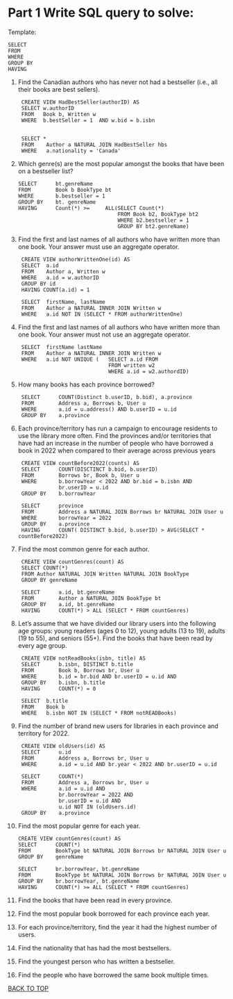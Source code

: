 # Part 1 Write SQL query to solve:

Template:
    
    SELECT
    FROM
    WHERE
    GROUP BY
    HAVING 

1. Find the Canadian authors who has never not had a bestseller (i.e., all their books are
best sellers).

    
        CREATE VIEW HadBestSeller(authorID) AS
        SELECT w.authorID
        FROM   Book b, Written w
        WHERE  b.bestSeller = 1  AND w.bid = b.isbn

        
        SELECT *
        FROM    Author a NATURAL JOIN HadBestSeller hbs
        WHERE   a.nationality = 'Canada'


2.  Which genre(s) are the most popular amongst the books that have been on a bestseller
list?
    
        SELECT      bt.genreName
        FROM        Book b BookType bt 
        WHERE       b.bestseller = 1
        GROUP BY    bt. genreName
        HAVING      Count(*) >=     ALL(SELECT Count(*)    
                                        FROM Book b2, BookType bt2
                                        WHERE b2.bestseller = 1
                                        GROUP BY bt2.genreName)



3. Find the first and last names of all authors who have written more than one book. Your
answer must use an aggregate operator.

        CREATE VIEW authorWrittenOne(id) AS
        SELECT  a.id
        FROM    Author a, Written w
        WHERE   a.id = w.authorID
        GROUP BY id
        HAVING COUNT(a.id) = 1
        
        SELECT  firstName, lastName
        FROM    Author a NATURAL INNER JOIN Written w
        WHERE   a.id NOT IN (SELECT * FROM authorWrittenOne)

4. Find the first and last names of all authors who have written more than one book. Your
answer must not use an aggregate operator.

        SELECT  firstName lastName
        FROM    Author a NATURAL INNER JOIN Written w
        WHERE   a.id NOT UNIQUE (   SELECT a.id FROM
                                    FROM written w2
                                    WHERE a.id = w2.authordID)


5. How many books has each province borrowed? 

        SELECT      COUNT(Distinct b.userID, b.bid), a.province
        FROM        Address a, Borrows b, User u
        WHERE       a.id = u.address() AND b.userID = u.id 
        GROUP BY    a.province

6. Each province/territory has run a campaign to encourage residents to use the library
more often. Find the provinces and/or territories that have had an increase in the
number of people who have borrowed a book in 2022 when compared to their average
across previous years

        CREATE VIEW countBefore2022(counts) AS
        SELECT      COUNT(DISCTINCT b.bid, b.userID)
        FROM        Borrows br, Book b, User u
        WHERE       b.borrowYear < 2022 AND br.bid = b.isbn AND
                    br.userID = u.id
        GROUP BY    b.borrowYear

        SELECT      province
        FROM        Address a NATURAL JOIN Borrows br NATURAL JOIN User u
        WHERE       borrowYear = 2022
        GROUP BY    a.province
        HAVING      COUNT( DISTINCT b.bid, b.userID) > AVG(SELECT * countBefore2022)


7. Find the most common genre for each author.

        CREATE VIEW countGenres(count) AS
        SELECT COUNT(*)
        FROM Author NATURAL JOIN Written NATURAL JOIN BookType
        GROUP BY genreName

        SELECT      a.id, bt.genreName
        FROM        Author a NATURAL JOIN BookType bt
        GROUP BY    a.id, bt.genreName
        HAVING      COUNT(*) > ALL (SELECT * FROM countGenres)




8. Let’s assume that we have divided our library users into the following age groups: young
readers (ages 0 to 12), young adults (13 to 19), adults (19 to 55), and seniors (55+).
Find the books that have been read by every age group.

        CREATE VIEW notReadBooks(isbn, title) AS
        SELECT      b.isbn, DISTINCT b.title
        FROM        Book b, Borrows br, User u  
        WHERE       b.id = br.bid AND br.userID = u.id AND
        GROUP BY    b.isbn, b.title
        HAVING      COUNT(*) = 0

        SELECT  b.title
        FROM    Book b
        WHERE   b.isbn NOT IN (SELECT * FROM notREADBooks)

9. Find the number of brand new users for libraries in each province and territory for 2022.

        CREATE VIEW oldUsers(id) AS
        SELECT      u.id
        FROM        Address a, Borrows br, User u
        WHERE       a.id = u.id AND br.year < 2022 AND br.userID = u.id

        SELECT      COUNT(*)
        FROM        Address a, Borrows br, User u
        WHERE       a.id = u.id AND 
                    br.borrowYear = 2022 AND 
                    br.userID = u.id AND 
                    u.id NOT IN (oldUsers.id)
        GROUP BY    a.province


10. Find the most popular genre for each year.

        CREATE VIEW countGenres(count) AS
        SELECT      COUNT(*)
        FROM        BookType bt NATURAL JOIN Borrows br NATURAL JOIN User u
        GROUP BY    genreName

        SELECT      br.borrowYear, bt.genreName
        FROM        BookType bt NATURAL JOIN Borrows br NATURAL JOIN User u
        GROUP BY    br.borrowYear, bt.genreName
        HAVING      COUNT(*) >= ALL (SELECT * FROM countGenres)


11. Find the books that have been read in every province.


12. Find the most popular book borrowed for each province each year.


13. For each province/territory, find the year it had the highest number of users.

14. Find the nationality that has had the most bestsellers.

15. Find the youngest person who has written a bestseller.

16. Find the people who have borrowed the same book multiple times.

[BACK TO TOP](#part-1-write-sql-query-to-solve)